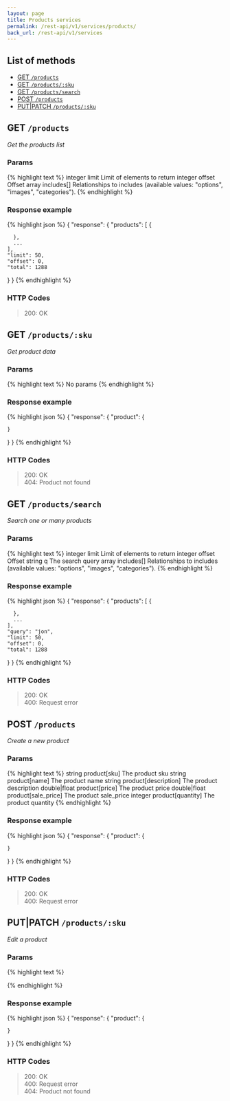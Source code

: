 ```yaml
---
layout: page
title: Products services
permalink: /rest-api/v1/services/products/
back_url: /rest-api/v1/services
---
```


## List of methods

- [GET `/products`](#get-products)
- [GET `/products/:sku`](#get-productssku)
- [GET `/products/search`](#get-productssearch)
- [POST `/products`](#post-products)
- [PUT&#124;PATCH `/products/:sku`](#putpatch-productssku)




## GET `/products`

_Get the products list_

### Params

{% highlight text %}
integer   limit        Limit of elements to return
integer   offset       Offset
array     includes[]   Relationships to includes (available values: "options", "images", "categories").
{% endhighlight %}

### Response example

{% highlight json %}
{
  "response": {
    "products": [
      {

      },
      ...
    ],
    "limit": 50,
    "offset": 0,
    "total": 1288
  }
}
{% endhighlight %}

### HTTP Codes

> 200: OK



## GET `/products/:sku`

_Get product data_

### Params

{% highlight text %}
No params
{% endhighlight %}

### Response example

{% highlight json %}
{
  "response": {
    "product": {

    }
  }
}
{% endhighlight %}

### HTTP Codes

> 200: OK  
> 404: Product not found



## GET `/products/search`

_Search one or many products_

### Params

{% highlight text %}
integer   limit        Limit of elements to return
integer   offset       Offset
string    q            The search query
array     includes[]   Relationships to includes (available values: "options", "images", "categories").
{% endhighlight %}

### Response example

{% highlight json %}
{
  "response": {
    "products": [
      {

      },
      ...
    ],
    "query": "jon",
    "limit": 50,
    "offset": 0,
    "total": 1288
  }
}
{% endhighlight %}

### HTTP Codes

> 200: OK  
> 400: Request error



## POST `/products`

_Create a new product_

### Params

{% highlight text %}
string         product[sku]           The product sku
string         product[name]          The product name
string         product[description]   The product description
double|float   product[price]         The product price
double|float   product[sale_price]    The product sale_price
integer        product[quantity]      The product quantity
{% endhighlight %}

### Response example

{% highlight json %}
{
  "response": {
    "product": {

    }
  }
}
{% endhighlight %}

### HTTP Codes

> 200: OK  
> 400: Request error



## PUT|PATCH `/products/:sku`

_Edit a product_

### Params

{% highlight text %}

{% endhighlight %}

### Response example

{% highlight json %}
{
  "response": {
    "product": {

    }
  }
}
{% endhighlight %}

### HTTP Codes

> 200: OK  
> 400: Request error  
> 404: Product not found

